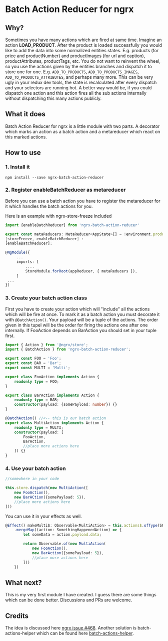 # Batch Action Reducer for ngrx

## Why?

Sometimes you have many actions which are fired at same time. Imagine an action **LOAD_PRODUCT**. After the product is loaded successfully you would like to add the data into some normalized entities states. E.g. products (for price and productNumber) and productImages (for url and caption), productAttributes, productTags, etc. You do not want to reinvent the wheel, so you use the actions given by the entities branches and dispatch it to store one for one. E.g. `ADD_TO_PRODUCTS`, `ADD_TO_PRODUCTS_IMAGES`, `ADD_TO_PRODUCTS_ATTRIBUTES`, and perhaps many more. This can be very ugly in your redux dev tools, the state is recalculated after every dispatch and your selectors are running hot. A better way would be, if you could dispatch one action and this action fires all the sub actions internally without dispatching this many actions publicly.

## What it does
Batch Action Reducer for ngrx is a little module with two parts. A decorator which marks an action as a batch action and a metareducer which react on this marked actions.

## How to use

### 1. Install it
```
npm install --save ngrx-batch-action-reducer
```

### 2. Register enableBatchReducer as metareducer

Before you can use a batch action you have to register the metareducer for it which handles the batch actions for you.

Here is an example with ngrx-store-freeze included

```typescript
import {enableBatchReducer} from 'ngrx-batch-action-reducer'

export const metaReducers: MetaReducer<AppState>[] = !environment.production ?
[storeFreeze, enableBatchReducer] :
[enableBatchReducer];

@NgModule({
     ...
     imports: [
         ....
         StoreModule.forRoot(appReducer, { metaReducers }),
     ]
 ...
})
```

### 3. Create your batch action class

First you have to create your action which will "include" all the actions which will be fire at once. To mark it as a batch action you must decorate it with `@BatchAction()`. Your payload will be a tuple of the actions. The order given in this tupel will be the order for firing the actions one after one internally. If FooAction depends on BarAction you should set in your tuple first.


```typescript
import { Action } from '@ngrx/store';
import { BatchAction } from 'ngrx-batch-action-reducer';

export const FOO = 'Foo';
export const BAR = 'Bar';
export const MULTI = 'Multi';

export class FooAction implements Action {
    readonly type = FOO;
}

export class BarAction implements Action {
    readonly type = BAR;
    constructor(payload: {somePayload: number}) {}
}

@BatchAction() //<-- this is our batch action
export class MultiAction implements Action {
    readonly type = MULTI;
    constructor(payload: [
        FooAction, 
        BarAction,
        //place more actions here
    ]) {}
}

```

### 4. Use your batch action
```typescript
//somewhere in your code

this.store.dispatch(new MultiAction([
    new FooAction(), 
    new BarACtion({somePayload: 5}),
    //place more actions here
]))
```

You can use it in your effects as well.

```typescript
@Effect() makeMulti$: Observable<MultiAction> = this.actions$.ofType(SOMETHING_HAPPEND)
    .mergeMap((action: SomethingHappenedAction) => {
        let someData = action.payload.data;

        return Observable.of(new MultiAction(
            new FooAction(),
            new BarAction({somePayload: 5}),
            //place more actions here
        ]))
    })

```

## What next?

This is my very first module I have created. I guess there are some things which can be done better. Discussions and PRs are welcome.

## Credits
The idea is discussed here [ngrx issue #468](https://github.com/ngrx/platform/issues/468). Another solution is batch-actions-helper which can be found here [batch-actions-helper](https://gitlab.com/linagora/petals-cockpit/blob/master/frontend/src/app/shared/helpers/batch-actions.helper.ts).
